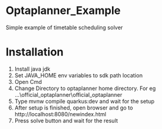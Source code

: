 # Optaplanner_Example
Simple example of timetable scheduling solver

# Installation
<ol>
  <li>Install java jdk</li>
  <li>Set JAVA_HOME env variables to sdk path location</li>
  <li>Open Cmd</li>
  <li>Change Directory to optaplanner home directory. For eg ...\official_optaplanner\official_optaplanner</li>
  <li>Type mvnw compile quarkus:dev and wait for the setup</li>
  <li>After setup is finished, open browser and go to http://localhost:8080/newindex.html</li>
  <li>Press solve button and wait for the result</li>
</ol>
